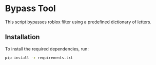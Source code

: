 # Bypass Tool

This script bypasses roblox filter using a predefined dictionary of letters.

## Installation

To install the required dependencies, run:

```bash
pip install -r requirements.txt